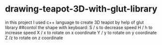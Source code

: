 # drawing-teapot-3D-with-glut-library
in this project I used c++ language to create 3D teapot by help of glut library 
##contol the shape with keyboard:
S / s to decrease speed
H / h to increase speed
X / x  to rotate on x coordinate
Y / y to rotate on y coordinate  
Z /z to rotate on  z coordinate 
